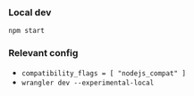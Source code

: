 ### Local dev

`npm start`


### Relevant config

- `compatibility_flags = [ "nodejs_compat" ]`
- `wrangler dev --experimental-local`

